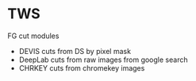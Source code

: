 # TWS

FG cut modules
- DEVIS cuts from DS by pixel mask
- DeepLab cuts from raw images from google search
- CHRKEY cuts from chromekey images